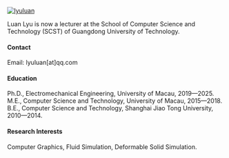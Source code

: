 

[![lyuluan](https://img.shields.io/badge/lyuluan-github-blue?logo=github)](https://github.com/yours321dog)

​​Luan Lyu is now a lecturer at the School of Computer Science and Technology (SCST) of Guangdong University of Technology.​

#### Contact

Email: lyuluan[at]qq.com

#### Education
Ph.D., Electromechanical Engineering, University of Macau, 2019—2025.\
M.E., Computer Science and Technology, University of Macau, 2015—2018.\
B.E., Computer Science and Technology, Shanghai Jiao Tong University, 2010—2014.

#### Research Interests
Computer Graphics, Fluid Simulation, Deformable Solid Simulation.

